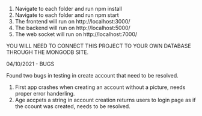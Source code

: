 1. Navigate to each folder and run npm install
2. Navigate to each folder and run npm start
3. The frontend will run on http://localhost:3000/
4. The backend will run on http://localhost:5000/
5. The web socket will run on http://localhost:7000/


YOU WILL NEED TO CONNECT THIS PROJECT TO YOUR OWN DATABASE THROUGH THE MONGODB SITE.


04/10/2021 - BUGS

Found two bugs in testing in create account that need to be resolved.

1. First app crashes when creating an account without a picture, needs proper error handerling. 
2. Age accpets a string in account creation returns users to login page as if the ccount was created, needs to be resolved. 
